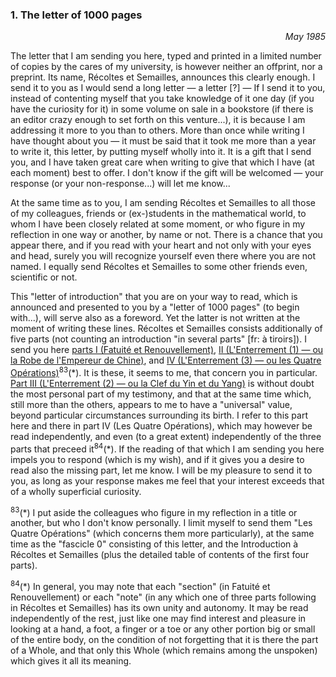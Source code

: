 ### 1. The letter of 1000 pages
<div style="text-align: right"><i>May 1985</i></div>

The letter that I am sending you here, typed and printed in a limited number of copies by the cares of my university, is however neither an offprint, nor a preprint. Its name, Récoltes et Semailles, announces this clearly enough. I send it to you as I would send a long letter &mdash; a letter [?] &mdash; If I send it to you, instead of contenting myself that you take knowledge of it one day (if you have the curiosity for it) in some volume on sale in a bookstore (if there is an editor crazy enough to set forth on this venture...), it is because I am addressing it more to you than to others. More than once while writing I have thought about you &mdash; it must be said that it took me more than a year to write it, this letter, by putting myself wholly into it. It is a gift that I send you, and I have taken great care when writing to give that which I have (at each moment) best to offer. I don't know if the gift will be welcomed &mdash; your response (or your non-response...) will let me know...


At the same time as to you, I am sending Récoltes et Semailles to all those of my colleagues, friends or (ex-)students in the mathematical world, to whom I have been closely related at some moment, or who figure in my reflection in one way or another, by name or not. There is a chance that you appear there, and if you read with your heart and not only with your eyes and head, surely you will recognize yourself even there where you are not named. I equally send Récoltes et Semailles to some other friends even, scientific or not.

This "letter of introduction" that you are on your way to read, which is announced and presented to you by a "letter of 1000 pages" (to begin with...), will serve also as a foreword. Yet the latter is not written at the moment of writing these lines. Récoltes et Semailles consists additionally of five parts (not counting an introduction "in several parts" [fr: à tiroirs]). I send you here [parts I (Fatuité et Renouvellement)](../table-of-contents.md#part-1), [II (L'Enterrement (1) &mdash; ou la Robe de l'Empereur de Chine)](../table-of-contents.md#part-2), and [IV (L'Enterrement (3) &mdash; ou les Quatre Opérations)](../table-of-contents.md#part-4)<sup>83</sup>(&ast;). It is these, it seems to me, that concern you in particular. [Part III (L'Enterrement (2) &mdash; ou la Clef du Yin et du Yang)](../table-of-contents.md#part-3) is without doubt the most personal part of my testimony, and that at the same time which, still more than the others, appears to me to have a "universal" value, beyond particular circumstances surrounding its birth. I refer to this part here and there in part IV (Les Quatre Opérations), which may however be read independently, and even (to a great extent) independently of the three parts that preceed it<sup>84</sup>(&ast;). If the reading of that which I am sending you here impels you to respond (which is my wish), and if it gives you a desire to read also the missing part, let me know. I will be my pleasure to send it to you, as long as your response makes me feel that your interest exceeds that of a wholly superficial curiosity.

<sup>83</sup>(&ast;) I put aside the colleagues who figure in my reflection in a title or another, but who I don't know personally. I limit myself to send them "Les Quatre Opérations" (which concerns them more particularly), at the same time as the "fascicle 0" consisting of this letter, and the Introduction à Récoltes et Semailles (plus the detailed table of contents of the first four parts).

<sup>84</sup>(&ast;) In general, you may note that each "section" (in Fatuité et Renouvellement) or each "note" (in any which one of three parts following in Récoltes et Semailles) has its own unity and autonomy. It may be read independently of the rest, just like one may find interest and pleasure in looking at a hand, a foot, a finger or a toe or any other portion big or small of the entire body, on the condition of not forgetting that it is there the part of a Whole, and that only this Whole (which remains among the unspoken) which gives it all its meaning.
